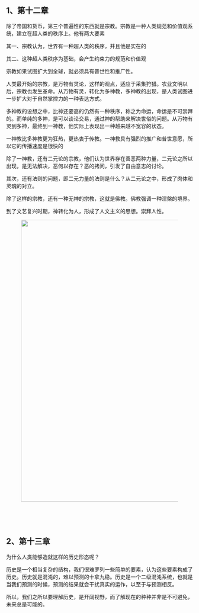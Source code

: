<h2>1、第十二章</h2><p data-pid="GugdeDOK">除了帝国和货币，第三个普遍性的东西就是宗教。宗教是一种人类规范和价值观系统，建立在超人类的秩序上。他有两大要素</p><p data-pid="Ckv0yezA">其一、宗教认为，世界有一种超人类的秩序，并且他是实在的</p><p data-pid="8bmo9D8H">其二、这种超人类秩序为基础，会产生约束力的规范和价值观</p><p data-pid="tiOwNYUG">宗教如果试图扩大到全球，就必须具有普世性和推广性。</p><p data-pid="w-1qcA3u">人类最开始的宗教，是万物有灵论，这样的观点，适应于采集狩猎。农业文明以后，宗教也发生革命。从万物有灵，转化为多神教，多神教的出现，是人类试图进一步扩大对于自然掌控力的一种表达方式。</p><p data-pid="_R7nc2rP">多神教的设想之中，比神还要高的仍然有一种秩序，称之为命运，命运是不可崇拜的。而单纯的多神，是可以谈论交易，通过神的帮助来解决世俗的问题。从万物有灵到多神，最终到一神教，他实际上表现出一种越来越不宽容的状态。</p><p data-pid="A6K_lkEC">一神教比多神教更为狂热，更热衷于传教。一神教具有强烈的推广和普世意愿，所以它的传播速度是很快的</p><p data-pid="nZbAxqan">除了一神教，还有二元论的宗教，他们认为世界存在善恶两种力量，二元论之所以出现，是无法解决，恶何以存在？恶的拷问，引发了自由意志的讨论。</p><p data-pid="4drDF9rU">其次，还有法则的问题，即二元力量的法则是什么？从二元论之中，形成了肉体和灵魂的对立。</p><p data-pid="1BajkCBW">除了这样的宗教，还有一种无神的宗教，这就是佛教。佛教强调一种涅槃的境界。</p><p data-pid="6aWKPPDX">到了文艺复兴时期，神转化为人，形成了人文主义的思想。崇拜人性。</p><figure data-size="normal"><img src="https://pic1.zhimg.com/v2-2484793a3bfc6ac345829a20b0cc6dee_720w.jpg?source=d16d100b" data-caption="" data-size="normal" data-rawwidth="761" data-rawheight="263" class="origin_image zh-lightbox-thumb" width="761" data-original="https://pic1.zhimg.com/v2-2484793a3bfc6ac345829a20b0cc6dee_720w.jpg?source=d16d100b"></figure><p><br></p><p><br></p><h2>2、第十三章</h2><p data-pid="Vmf92txa">为什么人类能够造就这样的历史形态呢？</p><p data-pid="qo7OitMP">历史是一个相当复杂的结构，我们很难罗列一些简单的要素，认为这些要素构成了历史。历史就是混沌的，难以预测的十拿九稳。历史是一个二级混沌系统，也就是当我们预测的时候，预测的结果就会干扰真实的运作，以至于与预测相反。</p><p data-pid="vzVyT93k">所以，我们之所以要理解历史，是开阔视野，而了解现在的种种并非是不可避免，未来总是可能的。</p><p></p><p></p><p></p><p></p>